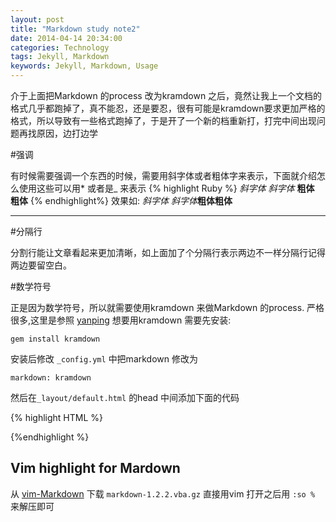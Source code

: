 ```yaml
---
layout: post
title: "Markdown study note2"
date: 2014-04-14 20:34:00
categories: Technology
tags: Jekyll, Markdown
keywords: Jekyll, Markdown, Usage
---
```

    
介于上面把Markdown 的process 改为kramdown 之后，竟然让我上一个文档的格式几乎都跑掉了，真不能忍，还是要忍，很有可能是kramdown要求更加严格的格式，所以导致有一些格式跑掉了，于是开了一个新的档重新打，打完中间出现问题再找原因，边打边学

#强调

有时候需要强调一个东西的时候，需要用斜字体或者粗体字来表示，下面就介绍怎么使用这些可以用* 或者是_ 来表示
{% highlight Ruby %}
*斜字体*
_斜字体_
**粗体**
__粗体__
{% endhighlight%}
效果如\: *斜字体* _斜字体_**粗体**__粗体__

---------------------------

#分隔行

分割行能让文章看起来更加清晰，如上面加了个分隔行表示两边不一样分隔行记得两边要留空白。

#数学符号

正是因为数学符号，所以就需要使用kramdown 来做Markdown 的process. 严格很多,这里是参照 [yanping][yanping] 想要用kramdown 需要先安装:

```
gem install kramdown
```


安装后修改 `_config.yml` 中把markdown 修改为

```
markdown: kramdown
```

然后在`_layout/default.html` 的head 中间添加下面的代码

{% highlight HTML %}
<!-- mathjax config similar to math.stackexchange -->

<script type="text/x-mathjax-config">
  MathJax.Hub.Config({
    tex2jax: {
      inlineMath: [ ['$','$'], ["\\(","\\)"] ],
      processEscapes: true
    }
  });
</script>

<script type="text/x-mathjax-config">
    MathJax.Hub.Config({
      tex2jax: {
        skipTags: ['script', 'noscript', 'style', 'textarea', 'pre', 'code']
      }
    });
</script>

<script type="text/x-mathjax-config">
    MathJax.Hub.Queue(function() {
        var all = MathJax.Hub.getAllJax(), i;
        for(i=0; i < all.length; i += 1) {
            all[i].SourceElement().parentNode.className += ' has-jax';
        }
    });
</script>

<script type="text/javascript"
   src="http://cdn.mathjax.org/mathjax/latest/MathJax.js?config=TeX-AMS-MML_HTMLorMML">
</script>

{%endhighlight %}

## Vim highlight for Mardown

从 [vim-Markdown][Markdown] 下载 `markdown-1.2.2.vba.gz` 直接用vim 打开之后用 `:so %` 来解压即可

[yanping]: http://yanping.me/cn/blog/2012/03/10/octopress-with-latex/
[Markdown]: http://www.vim.org/scripts/script.php?script_id=2882 "Markdown syntax highlight"
